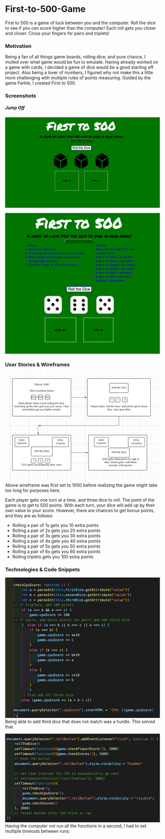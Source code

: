 # First-to-500-Game

First to 500 is a game of luck between you and the computer. Roll the dice to see if you can score higher than the computer! Each roll gets you closer and closer. Cross your fingers for pairs and triplets!

### Motivation

Being a fan of all things game boards, rolling dice, and pure chance, I mulled over what game would be fun to emulate. Having already worked on a game with cards, I decided a game of dice would be a good starting off project. Also being a lover of numbers, I figured why not make this a little more challenging with multiple rules of points measuring. Guided by the game Farkle, I created First to 500.

### Screenshots

##### Jump Off
![jumpoff](LandingPage.png)

![gameplay](GamePlay.png)

### User Stories & Wireframes

![wireframe](firstTo500WireFrame.png)
Above wireframe was first set to 1000 before realizing the game might take too long for purposes here.

Each player gets one turn at a time, and three dice to roll. The point of the game is to get to 500 points. With each turn, your dice will add up by their own value to your score. However, there are chances to get bonus points, and they are as follows:

* Rolling a pair of 1s gets you 10 extra points
* Rolling a pair of 2s gets you 20 extra points
* Rolling a pair of 3s gets you 30 extra points
* Rolling a pair of 4s gets you 40 extra points
* Rolling a pair of 5s gets you 50 extra points
* Rolling a pair of 6s gets you 60 extra points
* Rolling triplets gets you 100 extra points

### Technologies & Code Snippets

![AddPointsCode](AddPointsCode.png)
Being able to add third dice that does not match was a hurdle. This solved that. 

![SetTimeoutCode](SetTImeoutCode.png)
Having the computer not run all the functions in a second, I had to set multiple timeouts between runs.







